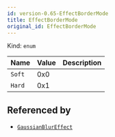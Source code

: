 ```yaml
---
id: version-0.65-EffectBorderMode
title: EffectBorderMode
original_id: EffectBorderMode
---
```


Kind: `enum`

| Name |  Value | Description |
|--|--|--|
|`Soft` | 0x0  |  |
|`Hard` | 0x1  |  |


## Referenced by
- [`GaussianBlurEffect`](GaussianBlurEffect)
